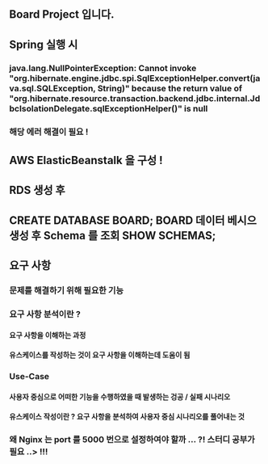 ## Board Project 입니다.

## Spring 실행 시
### java.lang.NullPointerException: Cannot invoke "org.hibernate.engine.jdbc.spi.SqlExceptionHelper.convert(java.sql.SQLException, String)" because the return value of "org.hibernate.resource.transaction.backend.jdbc.internal.JdbcIsolationDelegate.sqlExceptionHelper()" is null
### 해당 에러 해결이 필요 !

## AWS ElasticBeanstalk 을 구성 !

## RDS 생성 후
## CREATE DATABASE BOARD; BOARD 데이터 베시으 생성 후 Schema 를 조회 SHOW SCHEMAS;

## 요구 사항
### 문제를 해결하기 위해 필요한 기능
### 요구 사항 분석이란 ?
#### 요구 사항을 이해하는 과정
#### 유스케이스를 작성하는 것이 요구 사항을 이해하는데 도움이 됨

### Use-Case
#### 사용자 중심으로 어떠한 기능을 수행하였을 때 발생하는 겅공 / 실패 시나리오
#### 유스케이스 작성이란 ? 요구 사항을 분석하여 사용자 중심 시나리오를 풀어내는 것

### 왜 Nginx 는 port 를 5000 번으로 설정하여야 할까 ... ?! 스터디 공부가 필요 ..> !!!
